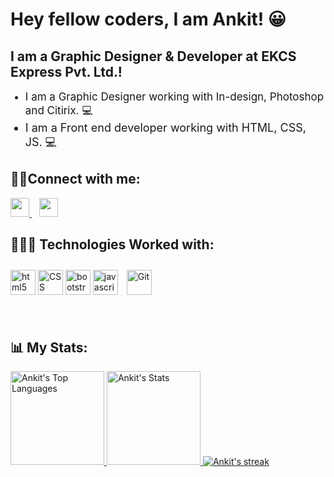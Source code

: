 # Hey fellow coders, I am Ankit! 😀

## I am a Graphic Designer & Developer at EKCS Express Pvt. Ltd.! 

<div>
    <ul>
        <li style="font-size:17px">
          I am a Graphic Designer working with In-design, Photoshop and Citirix. 💻
        </li>
        <li style="font-size:18px">
            I am a Front end developer working with HTML, CSS, JS. 💻
        </li>
    </ul>
</div>

## 🤝🏻Connect with me:

<a href="https://www.linkedin.com/in/ankit-pal-059b4713a/">
<img height="30" src="https://img.shields.io/badge/linkedin-blue.svg?&style=for-the-badge&logo=linkedin&logoColor=white"/>
</a>&nbsp;&nbsp;
<a href="https://www.instagram.com/ankitpal2946/">
<img height="30" src="https://img.shields.io/badge/instagram-C13584.svg?&style=for-the-badge&logo=instagram&logoColor=white"></a>&nbsp;&nbsp;

<br>

## 👩🏻‍💻 Technologies Worked with:

<p align="left">
 
  <img src="https://www.vectorlogo.zone/logos/w3_html5/w3_html5-icon.svg" alt="html5" width="40" height="40" title="HTML5" />
  <img src="https://www.pngitem.com/pimgs/m/198-1985012_transparent-css3-logo-png-css-logo-transparent-background.png" alt="CSS" width="40" height="40" title="CSS3" />
  <img src="https://www.vectorlogo.zone/logos/getbootstrap/getbootstrap-icon.svg" alt="bootstrap" width="40" height="40" title="Bootstrap"/>
  <img src="https://www.vectorlogo.zone/logos/javascript/javascript-icon.svg" alt="javascript" width="40" height="40" title="Javascript" />
  <img style="margin: 10px" src="https://profilinator.rishav.dev/skills-assets/git-scm-icon.svg" alt="Git" width="40" height="40" title="Git"/>   

</p>

<br>

## 📊 My Stats: 

<a href="https://github.com/ankit-2946">
<img height="150" src="https://github-readme-stats.vercel.app/api/top-langs/?username=ankit-2946&&hide_title=false&hide_border=true&layout=compact&langs_count=8&exclude_repo=comp426&text_color=fff7ff&icon_color=ffffff&bg_color=151515" alt="Ankit's Top Languages" />

<a href="https://github.com/ankit-2946">
<img height="150" src="https://github-readme-stats.vercel.app/api?username=ankit-2946&hide_title=false&hide_border=true&show_icons=true&include_all_commits=true&count_private=true&line_height=21&text_color=fff7ff&icon_color=ffffff&bg_color=151515" alt="Ankit's Stats" />
</a>

<a href="https://github.com/ankit-2946">
    <img title="🔥 Get streak stats for your profile at git.io/streak-stats" alt="Ankit's streak" src="https://github-readme-streak-stats.herokuapp.com/?user=ankit-2946&theme=neon-dark&hide_border=true"/>
</a>    

<!---
ankit-2946/ankit-2946 is a ✨ special ✨ repository because its `README.md` (this file) appears on your GitHub profile.
You can click the Preview link to take a look at your changes.
--->

